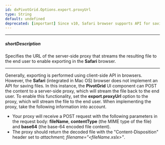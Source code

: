 ```yaml
---
id: dxPivotGrid.Options.export.proxyUrl
type: String
default: undefined
deprecated: [important] Since v10, Safari browser supports API for saving files, and this option is no longer required.
---
```

---
##### shortDescription
Specifies the URL of the server-side proxy that streams the resulting file to the end user to enable exporting in the **Safari** browser.

---
Generally, exporting is performed using client-side API in browsers. However, the **Safari** (integrated in Mac OS) browser does not implement an API for saving files. In this instance, the **PivotGrid** UI component can POST the content to a server-side proxy, which will stream the file back to the end user. To enable this functionality, set the **export**.**proxyUrl** option to the proxy, which will stream the file to the end user. When implementing the proxy, take the following information into account. 

- Your proxy will receive a POST request with the following parameters in the request body: **fileName**, **contentType** (the MIME type of the file) and **base64** (the base-64 encoded file content).
- The proxy should return the decoded file with the "Content-Disposition" header set to *attachment; filename="<fileName.xslx>"*.

